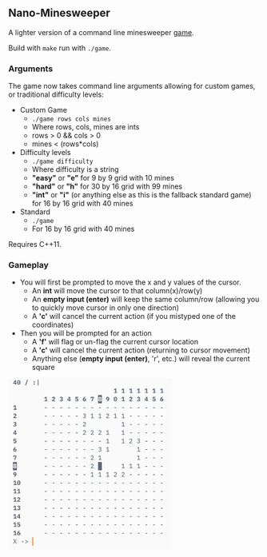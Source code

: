 ## Nano-Minesweeper

A lighter version of a command line minesweeper [game](https://github.com/spinks/MineSweeper).

Build with `make` run with `./game`.

### Arguments

The game now takes command line arguments allowing for custom games, or traditional difficulty levels:

- Custom Game
	- `./game rows cols mines`
	- Where rows, cols, mines are ints
	- rows > 0 && cols > 0
	- mines < (rows*cols)
- Difficulty levels
	- `./game difficulty`
	- Where difficulty is a string
	- **"easy"** or **"e"** for 9 by 9 grid with 10 mines
	- **"hard"** or **"h"** for 30 by 16 grid with 99 mines
	- **"int"** or **"i"** (or anything else as this is the fallback standard game) for 16 by 16 grid with 40 mines
- Standard
	- `./game`
	- For 16 by 16 grid with 40 mines

Requires C++11.

### Gameplay

- You will first be prompted to move the x and y values of the cursor.
	- An **int** will move the cursor to that column(x)/row(y)
	- An **empty input (enter)** will keep the same column/row (allowing you to quickly move cursor in only one direction)
	- A **'c'** will cancel the current action (if you mistyped one of the coordinates)
- Then you will be prompted for an action
	- A **'f'** will flag or un-flag the current cursor location
	- A **'c'** will cancel the current action (returning to cursor movement)
	- Anything else (**empty input (enter)**, 'r', etc.) will reveal the current square

<img src="./Images/display.png" title="gameplay" width="328" height="344">
